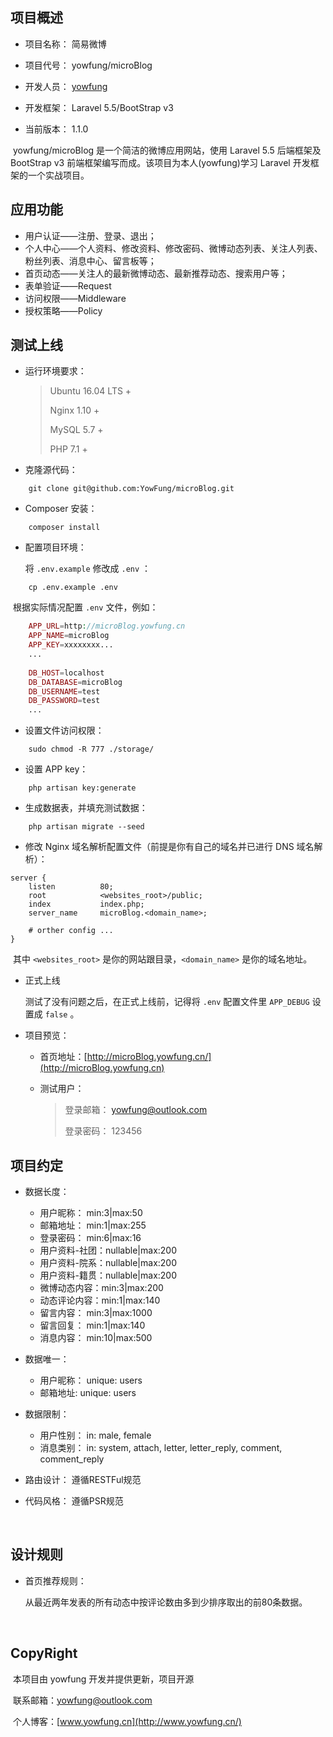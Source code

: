 ## 项目概述

- 项目名称： 简易微博

- 项目代号： yowfung/microBlog

- 开发人员： [yowfung](https://github.com/YowFung/)

- 开发框架： Laravel 5.5/BootStrap v3

- 当前版本： 1.1.0




​	yowfung/microBlog 是一个简洁的微博应用网站，使用 Laravel 5.5 后端框架及 BootStrap v3 前端框架编写而成。该项目为本人(yowfung)学习 Laravel 开发框架的一个实战项目。



## 应用功能

- 用户认证——注册、登录、退出；
- 个人中心——个人资料、修改资料、修改密码、微博动态列表、关注人列表、粉丝列表、消息中心、留言板等；
- 首页动态——关注人的最新微博动态、最新推荐动态、搜索用户等；
- 表单验证——Request
- 访问权限——Middleware
- 授权策略——Policy




## 测试上线

- 运行环境要求： 

    > Ubuntu 16.04 LTS +
    >
    > Nginx 1.10 +
    >
    > MySQL 5.7 +
    >
    > PHP 7.1 +

- 克隆源代码：
```shell
    git clone git@github.com:YowFung/microBlog.git
```

- Composer 安装：
```shell
    composer install
```

- 配置项目环境：

  ​将 `.env.example` 修改成 `.env` ：
```shell
    cp .env.example .env
```

​	根据实际情况配置 `.env` 文件，例如：

```php
    APP_URL=http://microBlog.yowfung.cn
    APP_NAME=microBlog
    APP_KEY=xxxxxxxx...
    ...
      
    DB_HOST=localhost
    DB_DATABASE=microBlog
    DB_USERNAME=test
    DB_PASSWORD=test
    ...
```

- 设置文件访问权限：
```shell
    sudo chmod -R 777 ./storage/
```

- 设置 APP key：
```shell
    php artisan key:generate
```

- 生成数据表，并填充测试数据：
```shell
    php artisan migrate --seed
```

- 修改 Nginx 域名解析配置文件（前提是你有自己的域名并已进行 DNS 域名解析）：
```nginx
server {
    listen          80;
    root            <websites_root>/public;
    index           index.php;
    server_name     microBlog.<domain_name>;
    
    # orther config ...
}
```
​	 其中 `<websites_root>` 是你的网站跟目录，`<domain_name>` 是你的域名地址。

- 正式上线

    测试了没有问题之后，在正式上线前，记得将 `.env` 配置文件里 `APP_DEBUG` 设置成 `false` 。


- 项目预览：
    - 首页地址：[http://microBlog.yowfung.cn/](http://microBlog.yowfung.cn)
    - 测试用户：

        > 登录邮箱： yowfung@outlook.com
        >
        > 登录密码： 123456




## 项目约定

- 数据长度：
    - 用户昵称： min:3|max:50
    - 邮箱地址： min:1|max:255
    - 登录密码： min:6|max:16
    - 用户资料-社团：nullable|max:200
    - 用户资料-院系：nullable|max:200
    - 用户资料-籍贯：nullable|max:200
    - 微博动态内容：min:3|max:200
    - 动态评论内容：min:1|max:140
    - 留言内容： min:3|max:1000
    - 留言回复： min:1|max:140
    - 消息内容： min:10|max:500

- 数据唯一：
    - 用户昵称： unique: users
    - 邮箱地址: unique: users

- 数据限制：
    - 用户性别： in: male, female
    - 消息类别： in: system, attach, letter, letter_reply, comment, comment_reply

- 路由设计：
    遵循RESTFul规范

- 代码风格：
    遵循PSR规范

    ​
## 设计规则

- 首页推荐规则：

  从最近两年发表的所有动态中按评论数由多到少排序取出的前80条数据。

  ​

## CopyRight

​	本项目由 yowfung 开发并提供更新，项目开源

​	联系邮箱：[yowfung@outlook.com](mailto:yowfung@outlook.com)

​	个人博客：[www.yowfung.cn](http://www.yowfung.cn/)
​    